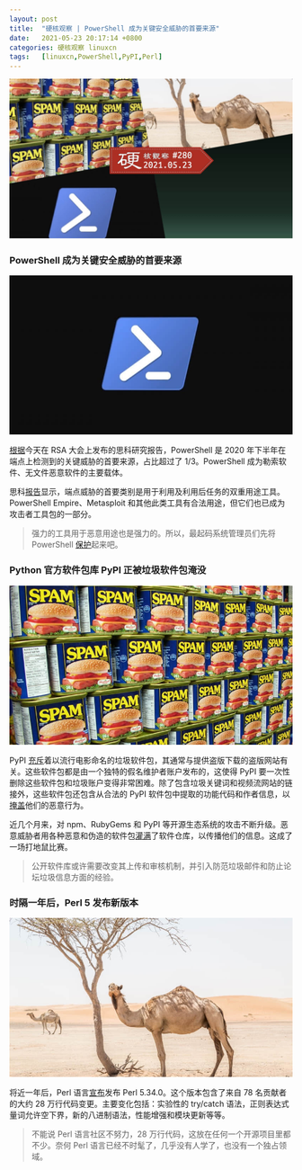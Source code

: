 ```yaml
---
layout: post
title:	"硬核观察 | PowerShell 成为关键安全威胁的首要来源"
date:	2021-05-23 20:17:14 +0800 
categories:	硬核观察 linuxcn 
tags:	[linuxcn,PowerShell,PyPI,Perl]
---
```



![](/Asserts/Images/album/202105/23/201615x7ewagejnkonnrgo.jpg)


### PowerShell 成为关键安全威胁的首要来源


![](/Asserts/Images/album/202105/23/201623e79ol49jw7hh74c0.jpg)


[根据](https://www.esecurityplanet.com/threats/powershell-source-of-third-of-critical-security-threats/)今天在 RSA 大会上发布的思科研究报告，PowerShell 是 2020 年下半年在端点上检测到的关键威胁的首要来源，占比超过了 1/3。PowerShell 成为勒索软件、无文件恶意软件的主要载体。


思科[报告](https://www.cisco.com/c/en/us/products/security/endpoint-security-outcomes-study.html)显示，端点威胁的首要类别是用于利用及利用后任务的双重用途工具。PowerShell Empire、Metasploit 和其他此类工具有合法用途，但它们也已成为攻击者工具包的一部分。



> 
> 强力的工具用于恶意用途也是强力的。所以，最起码系统管理员们先将 PowerShell [保护](https://www.esecurityplanet.com/threats/powershell-source-of-third-of-critical-security-threats/)起来吧。
> 
> 
> 


### Python 官方软件包库 PyPI 正被垃圾软件包淹没


![](/Asserts/Images/album/202105/23/201644szjq4q4qf7qttyc5.jpg)


PyPI [充斥](https://www.bleepingcomputer.com/news/security/spammers-flood-pypi-with-pirated-movie-links-and-bogus-packages/)着以流行电影命名的垃圾软件包，其通常与提供盗版下载的盗版网站有关。这些软件包都是由一个独特的假名维护者账户发布的，这使得 PyPI 要一次性删除这些软件包和垃圾账户变得非常困难。除了包含垃圾关键词和视频流网站的链接外，这些软件包还包含从合法的 PyPI 软件包中提取的功能代码和作者信息，以[掩盖](https://www.bleepingcomputer.com/news/security/new-linux-macos-malware-hidden-in-fake-browserify-npm-package/)他们的恶意行为。


近几个月来，对 npm、RubyGems 和 PyPI 等开源生态系统的攻击不断升级。恶意威胁者用各种恶意和伪造的软件包[灌满](https://blog.sonatype.com/pypi-and-npm-flooded-with-over-5000-dependency-confusion-copycats)了软件仓库，以传播他们的信息。这成了一场打地鼠比赛。



> 
> 公开软件库或许需要改变其上传和审核机制，并引入防范垃圾邮件和防止论坛垃圾信息方面的经验。
> 
> 
> 


### 时隔一年后，Perl 5 发布新版本


![](/Asserts/Images/album/202105/23/201703h1yaotwaoy8zwbyo.jpg)


将近一年后，Perl 语言[宣布](https://www.nntp.perl.org/group/perl.perl5.porters/2021/05/msg260110.html)发布 Perl 5.34.0。这个版本包含了来自 78 名贡献者的大约 28 万行代码变更。主要变化包括：实验性的 try/catch 语法，正则表达式量词允许空下界，新的八进制语法，性能增强和模块更新等等。



> 
> 不能说 Perl 语言社区不努力，28 万行代码，这放在任何一个开源项目里都不少。奈何 Perl 语言已经不时髦了，几乎没有人学了，也没有一个独占领域。
> 
> 
>
